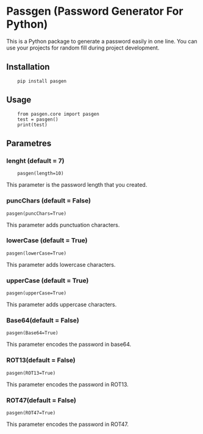 # Passgen (Password Generator For Python)

This is a Python package to generate a password easily in one line. You can use your projects for random fill during project development. 

## Installation
```python3  
    pip install pasgen
```

## Usage 
```python3 
    from pasgen.core import pasgen
    test = pasgen()
    print(test)
```
## Parametres

### lenght (default = 7)
```
    pasgen(length=10)
```
This parameter is the password length that you created.

### puncChars (default = False)
```
pasgen(puncChars=True)
```
This parameter adds punctuation characters.

### lowerCase (default = True)
```
pasgen(lowerCase=True)
```
This parameter adds lowercase characters.

### upperCase (default = True)
```
pasgen(upperCase=True)
```
This parameter adds uppercase characters.

### Base64(default = False)
```
pasgen(Base64=True)
```
This parameter encodes the password in base64.

### ROT13(default = False)
```
pasgen(ROT13=True)
```
This parameter encodes the password in ROT13.

### ROT47(default = False)
```
pasgen(ROT47=True)
```
This parameter encodes the password in ROT47.